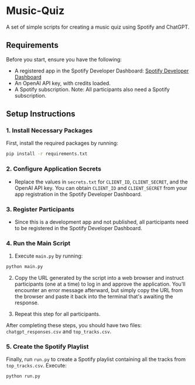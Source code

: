 # Music-Quiz

A set of simple scripts for creating a music quiz using Spotify and ChatGPT.

## Requirements

Before you start, ensure you have the following:
- A registered app in the Spotify Developer Dashboard: [Spotify Developer Dashboard](https://developer.spotify.com/dashboard)
- An OpenAI API key, with credits loaded.
- A Spotify subscription. Note: All participants also need a Spotify subscription.

## Setup Instructions

### 1. Install Necessary Packages

First, install the required packages by running:
```bash
pip install -r requirements.txt
```

### 2. Configure Application Secrets

- Replace the values in `secrets.txt` for `CLIENT_ID`, `CLIENT_SECRET`, and the OpenAI API key. You can obtain `CLIENT_ID` and `CLIENT_SECRET` from your app registration in the Spotify Developer Dashboard.

### 3. Register Participants

- Since this is a development app and not published, all participants need to be registered in the Spotify Developer Dashboard.

### 4. Run the Main Script

1. Execute `main.py` by running:

```bash
python main.py
```

2. Copy the URL generated by the script into a web browser and instruct participants (one at a time) to log in and approve the application. You'll encounter an error message afterward, but simply copy the URL from the browser and paste it back into the terminal that's awaiting the response.

3. Repeat this step for all participants.

After completing these steps, you should have two files: `chatgpt_responses.csv` and `top_tracks.csv`.

### 5. Create the Spotify Playlist

Finally, run `run.py` to create a Spotify playlist containing all the tracks from `top_tracks.csv`. Execute:
```bash
python run.py
```
